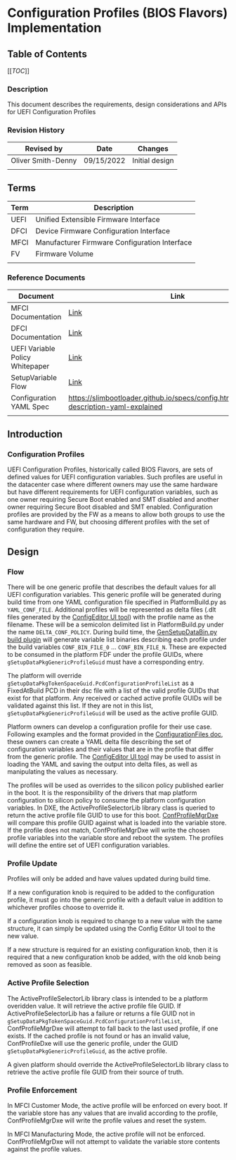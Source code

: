 # Configuration Profiles (BIOS Flavors) Implementation

## Table of Contents

[[_TOC_]]

### Description

This document describes the requirements, design considerations and APIs for UEFI Configuration Profiles

### Revision History

| Revised by   | Date      | Changes           |
| ------------ | --------- | ------------------|
| Oliver Smith-Denny   | 09/15/2022| Initial design |
|   |  |  |

## Terms

| Term   | Description                     |
| ------ | ------------------------------- |
| UEFI | Unified Extensible Firmware Interface |
| DFCI | Device Firmware Configuration Interface |
| MFCI | Manufacturer Firmware Configuration Interface |
| FV | Firmware Volume |
| | |

### Reference Documents

| Document                                  | Link                                |
| ----------------------------------------- | ----------------------------------- |
| MFCI Documentation | [Link](https://microsoft.github.io/mu/dyn/mu_plus/MfciPkg/Docs/Mfci_Feature/)  |
| DFCI Documentation | [Link](https://microsoft.github.io/mu/dyn/mu_plus/DfciPkg/Docs/Dfci_Feature/)  |
| UEFI Variable Policy Whitepaper | [Link](https://github.com/microsoft/mu_basecore/blob/release/202102/MdeModulePkg/Library/VariablePolicyLib/ReadMe.md)  |
| SetupVariable Flow | [Link](../Overview/Overview.md) |
| Configuration YAML Spec | <https://slimbootloader.github.io/specs/config.html#configuration-description-yaml-explained> |
| | |

## Introduction

### Configuration Profiles

UEFI Configuration Profiles, historically called BIOS Flavors, are sets of defined values for UEFI configuration variables.
Such profiles are useful in the datacenter case where different owners may use the same hardware but have different
requirements for UEFI configuration variables, such as one owner requiring Secure Boot enabled and SMT disabled and
another owner requiring Secure Boot disabled and SMT enabled. Configuration profiles are provided by the FW as a means
to allow both groups to use the same hardware and FW, but choosing different profiles with the set of configuration they
require.

## Design

### Flow

There will be one generic profile that describes the default values for all UEFI configuration variables. This
generic profile will be generated during build time from one YAML configuration file specified in PlatformBuild.py as
`YAML_CONF_FILE`. Additional profiles will be represented as delta files (.dlt files generated by the
[ConfigEditor UI tool](../../Tools/ConfigEditor.py))
with the profile name as the filename. These will be a semicolon delimited list in PlatformBuild.py under the name
`DELTA_CONF_POLICY`. During build time, the
[GenSetupDataBin.py build plugin](../../Plugins/GenSetupDataBin/GenSetupDataBin.py)
will generate variable list binaries describing each profile under the build variables `CONF_BIN_FILE_0` ...
`CONF_BIN_FILE_N`. These are expected to be consumed in the platform FDF under the profile GUIDs, where
`gSetupDataPkgGenericProfileGuid` must have a corresponding entry.

The platform will override `gSetupDataPkgTokenSpaceGuid.PcdConfigurationProfileList` as a FixedAtBuild PCD in their
dsc file with a list of the valid profile GUIDs that exist for that platform. Any received or cached active profile
GUIDs will be validated against this list. If they are not in this list, `gSetupDataPkgGenericProfileGuid` will be used
as the active profile GUID.

Platform owners can develop a configuration profile for their use case. Following examples and the format provided in
the [ConfigurationFiles doc](../ConfigurationFiles/ConfigurationFiles.md), these owners can create a YAML delta file
describing the set of configuration variables and their values that are in the profile that differ from the generic
profile. The [ConfigEditor UI tool](../../Tools/ConfigEditor.py) may be used to assist in loading the YAML and saving
the output into delta files, as well as manipulating the values as necessary.

The profiles will be used as overrides to the silicon policy published earlier in the boot. It is the responsibility
of the drivers that map platform configuration to silicon policy to consume the platform configuration variables.
In DXE, the ActiveProfileSelectorLib library class is queried to return the active profile file GUID to use for this
boot. [ConfProfileMgrDxe](../../ConfProfileMgrDxe/ConfProfileMgrDxe.c) will compare this profile GUID against what is
loaded into the variable store. If the profile does not match, ConfProfileMgrDxe will write the chosen profile variables
into the variable store and reboot the system. The profiles will define the entire set of UEFI configuration variables.

### Profile Update

Profiles will only be added and have values updated during build time.

If a new configuration knob is required to be added to the configuration profile, it must go into the generic profile
with a default value in addition to whichever profiles choose to override it.

If a configuration knob is required to change to a new value with the same structure, it can simply be updated using the
Config Editor UI tool to the new value.

If a new structure is required for an existing configuration knob, then it is required that a new configuration knob
be added, with the old knob being removed as soon as feasible.

### Active Profile Selection

The ActiveProfileSelectorLib library class is intended to be a platform overidden value. It will retrieve the active
profile file GUID. If ActiveProfileSelectorLib has a failure or returns a file GUID not in
`gSetupDataPkgTokenSpaceGuid.PcdConfigurationProfileList`, ConfProfileMgrDxe will attempt to fall back to the last used
profile, if one exists. If the cached profile is not found or has an invalid value, ConfProfileDxe will use the generic
profile, under the GUID `gSetupDataPkgGenericProfileGuid`, as the active profile.

A given platform should override the ActiveProfileSelectorLib library class to retrieve the active profile file
GUID from their source of truth.

### Profile Enforcement

In MFCI Customer Mode, the active profile will be enforced on every boot. If the variable store has any
values that are invalid according to the profile, ConfProfileMgrDxe will write the profile values and reset the system.

In MFCI Manufacturing Mode, the active profile will not be enforced. ConfProfileMgrDxe will not
attempt to validate the variable store contents against the profile values.
